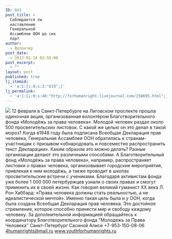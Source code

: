 ```yaml
---
ID: 841
post_title: >
  Соблюдается ли
  наставление
  Генеральной
  Ассамблеи ООН до сих
  пор?
author:
  - Волонтер
post_date:
  - 2012-02-14 02:55:00
post_excerpt:
  - ""
layout: post
published: true
lj_itemid:
  - 'a:1:{i:0;s:3:"619";}'
lj_permalink:
  - 'a:1:{i:0;s:48:"http://forhumanright.livejournal.com/158695.html";}'
---
```


<img src="http://cs5338.vk.com/u132145096/132409092/x_5b26039f.jpg" /> 12 февраля в Санкт-Петербурге на Лиговском проспекте прошла одиночная акция, организованная волонтёром Благотворительного фонда «Молодёжь за права человека». Молодой человек раздал около 500 просветительских листовок. С какой же целью он это делал в такой мороз?
Когда в1948 году была подписана Всеобщая Декларация прав человека, Генеральная Ассамблея ООН обратилась к странам-участницам с призывом «обнародовать и повсеместно распространить текст Декларации». Каким образом это можно делать? Разные организации делают это различными способами. А Благотворительный фонд «Молодёжь за права человека», например, распространяет листовки о правах человека, организовывает городские мероприятия, привлекая к ним молодёжь, а также  проводит в школах просветительские встречи с учениками. Благодаря активистам фонда уже более 1 000 000 петербуржцев узнали о своих правах и смогут применить их в своей жизни. 
Как говорил великий гуманист ХХ века Л. Рон Хаббард: «Права человека должны стать реальностью, а не идеалистической мечтой». Именно такая цель была и у ООН, когда была создана Всеобщая Декларация прав человека. Это достойное стремление, которое способно принести мир и свободу каждому человеку.
За дополнительной информацией обращайтесь к координатору
Благотворительного фонда
"Молодежь за Права Человека" Санкт-Петербург 
Сасиной Алисе 
+7-953-150-08-06 
4humanrights@mail.ru
www.youthforhumanrights.ru